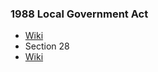 ### 1988 Local Government Act
- [Wiki](https://en.wikipedia.org/wiki/Local_Government_Act_1988)
- Section 28
- [Wiki](https://en.wikipedia.org/wiki/Section_28)